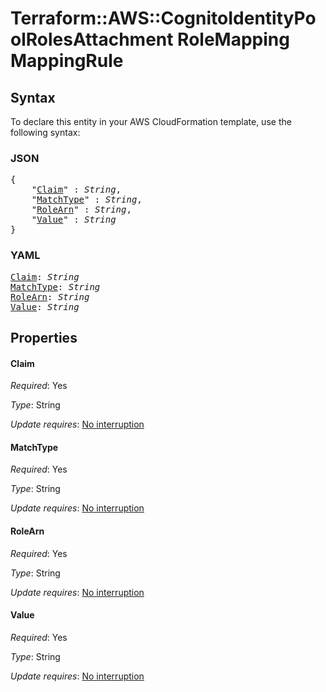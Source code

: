 # Terraform::AWS::CognitoIdentityPoolRolesAttachment RoleMapping MappingRule

## Syntax

To declare this entity in your AWS CloudFormation template, use the following syntax:

### JSON

<pre>
{
    "<a href="#claim" title="Claim">Claim</a>" : <i>String</i>,
    "<a href="#matchtype" title="MatchType">MatchType</a>" : <i>String</i>,
    "<a href="#rolearn" title="RoleArn">RoleArn</a>" : <i>String</i>,
    "<a href="#value" title="Value">Value</a>" : <i>String</i>
}
</pre>

### YAML

<pre>
<a href="#claim" title="Claim">Claim</a>: <i>String</i>
<a href="#matchtype" title="MatchType">MatchType</a>: <i>String</i>
<a href="#rolearn" title="RoleArn">RoleArn</a>: <i>String</i>
<a href="#value" title="Value">Value</a>: <i>String</i>
</pre>

## Properties

#### Claim

_Required_: Yes

_Type_: String

_Update requires_: [No interruption](https://docs.aws.amazon.com/AWSCloudFormation/latest/UserGuide/using-cfn-updating-stacks-update-behaviors.html#update-no-interrupt)

#### MatchType

_Required_: Yes

_Type_: String

_Update requires_: [No interruption](https://docs.aws.amazon.com/AWSCloudFormation/latest/UserGuide/using-cfn-updating-stacks-update-behaviors.html#update-no-interrupt)

#### RoleArn

_Required_: Yes

_Type_: String

_Update requires_: [No interruption](https://docs.aws.amazon.com/AWSCloudFormation/latest/UserGuide/using-cfn-updating-stacks-update-behaviors.html#update-no-interrupt)

#### Value

_Required_: Yes

_Type_: String

_Update requires_: [No interruption](https://docs.aws.amazon.com/AWSCloudFormation/latest/UserGuide/using-cfn-updating-stacks-update-behaviors.html#update-no-interrupt)

